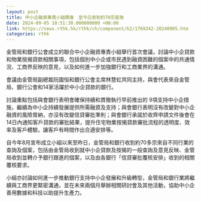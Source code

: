 ```yaml
---
layout: post
title: 中小企融資專責小組開會　至今已收到約70宗查詢
date: 2024-09-05 18:51:30.000000000 +08:00
link: https://news.rthk.hk/rthk/ch/component/k2/1769342-20240905.htm
categories: rthk
---
```


金管局和銀行公會成立的聯合中小企融資專責小組舉行首次會議，討論中小企貸款和物業按揭貸款相關事項，包括個別中小企或市民遇到融資困難的個案中的共通情況、工商界反映的意見，以及如何進一步加強銀行和工商業界的溝通。

會議由金管局副總裁阮國恒和銀行公會主席林慧虹共同主持，與會代表來自金管局、銀行公會和14家活躍於中小企貸款的銀行。

討論重點包括與會銀行表明會確保持續和貫徹執行早前推出的 9項支持中小企措施，繼續為中小企持續發展提供所需融資及支持；與會銀行表明沒有改變對中小企融資的風險胃納，亦沒有改變信貸審批準則；與會銀行承諾於收齊申請文件後會在14日內通知客戶貸款的審批結果，提升住宅物業按揭貸款審批流程的透明度、效率及客戶體驗，讓客戶有時間作出合適安排等。

自今年8月宣布成立小組以來至昨日，金管局和銀行收到約70多宗來自不同行業的查詢及個案，包括由金管局收到就中小企貸款及按揭的一般查詢及意見反映、金管局收到並轉介予銀行跟進的個案，以及由各銀行「信貸審批覆核安排」收到的相關覆核要求。
 
小組亦討論如何進一步推動銀行支持中小企發展和升級轉型，金管局和銀行業將繼續與工商界更緊密溝通，並在未來兩個月舉辦相關研討會及其他活動，協助中小企善用數據和科技以助提升生產力。
